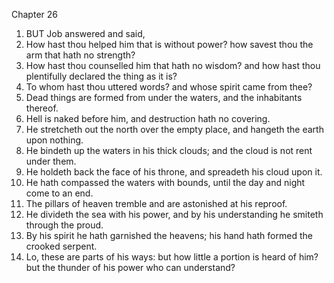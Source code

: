 

Chapter 26

1. BUT Job answered and said,
2. How hast thou helped him that is without power?  how savest thou the arm that hath no strength?
3. How hast thou counselled him that hath no wisdom?  and how hast thou plentifully declared the thing as it is?
4. To whom hast thou uttered words?  and whose spirit came from thee?
5. Dead things are formed from under the waters, and the inhabitants thereof.
6. Hell is naked before him, and destruction hath no covering.
7. He stretcheth out the north over the empty place, and hangeth the earth upon nothing.
8. He bindeth up the waters in his thick clouds; and the cloud is not rent under them.
9. He holdeth back the face of his throne, and spreadeth his cloud upon it.
10. He hath compassed the waters with bounds, until the day and night come to an end.
11. The pillars of heaven tremble and are astonished at his reproof.
12. He divideth the sea with his power, and by his understanding he smiteth through the proud.
13. By his spirit he hath garnished the heavens; his hand hath formed the crooked serpent.
14. Lo, these are parts of his ways: but how little a portion is heard of him?  but the thunder of his power who can understand?
